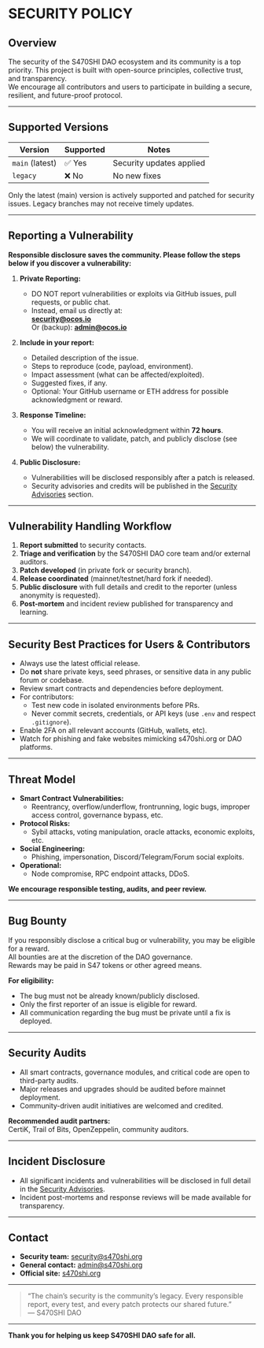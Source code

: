 # SECURITY POLICY

## Overview

The security of the S470SHI DAO ecosystem and its community is a top priority. This project is built with open-source principles, collective trust, and transparency.  
We encourage all contributors and users to participate in building a secure, resilient, and future-proof protocol.

---

## Supported Versions

| Version         | Supported           | Notes                    |
|-----------------|--------------------|--------------------------|
| `main` (latest) | ✅ Yes              | Security updates applied |
| `legacy`        | ❌ No               | No new fixes             |

Only the latest (main) version is actively supported and patched for security issues. Legacy branches may not receive timely updates.

---

## Reporting a Vulnerability

**Responsible disclosure saves the community. Please follow the steps below if you discover a vulnerability:**

1. **Private Reporting:**  
   - DO NOT report vulnerabilities or exploits via GitHub issues, pull requests, or public chat.
   - Instead, email us directly at:  
     **security@ocos.io**  
     Or (backup): **admin@ocos.io**
2. **Include in your report:**  
   - Detailed description of the issue.
   - Steps to reproduce (code, payload, environment).
   - Impact assessment (what can be affected/exploited).
   - Suggested fixes, if any.
   - Optional: Your GitHub username or ETH address for possible acknowledgment or reward.

3. **Response Timeline:**  
   - You will receive an initial acknowledgment within **72 hours**.
   - We will coordinate to validate, patch, and publicly disclose (see below) the vulnerability.

4. **Public Disclosure:**  
   - Vulnerabilities will be disclosed responsibly after a patch is released.
   - Security advisories and credits will be published in the [Security Advisories](../../security/advisories) section.

---

## Vulnerability Handling Workflow

1. **Report submitted** to security contacts.
2. **Triage and verification** by the S470SHI DAO core team and/or external auditors.
3. **Patch developed** (in private fork or security branch).
4. **Release coordinated** (mainnet/testnet/hard fork if needed).
5. **Public disclosure** with full details and credit to the reporter (unless anonymity is requested).
6. **Post-mortem** and incident review published for transparency and learning.

---

## Security Best Practices for Users & Contributors

- Always use the latest official release.
- Do **not** share private keys, seed phrases, or sensitive data in any public forum or codebase.
- Review smart contracts and dependencies before deployment.
- For contributors:  
  - Test new code in isolated environments before PRs.
  - Never commit secrets, credentials, or API keys (use `.env` and respect `.gitignore`).
- Enable 2FA on all relevant accounts (GitHub, wallets, etc).
- Watch for phishing and fake websites mimicking s470shi.org or DAO platforms.

---

## Threat Model

- **Smart Contract Vulnerabilities:**  
  - Reentrancy, overflow/underflow, frontrunning, logic bugs, improper access control, governance bypass, etc.
- **Protocol Risks:**  
  - Sybil attacks, voting manipulation, oracle attacks, economic exploits, etc.
- **Social Engineering:**  
  - Phishing, impersonation, Discord/Telegram/Forum social exploits.
- **Operational:**  
  - Node compromise, RPC endpoint attacks, DDoS.

**We encourage responsible testing, audits, and peer review.**

---

## Bug Bounty

If you responsibly disclose a critical bug or vulnerability, you may be eligible for a reward.  
All bounties are at the discretion of the DAO governance.  
Rewards may be paid in S47 tokens or other agreed means.

**For eligibility:**
- The bug must not be already known/publicly disclosed.
- Only the first reporter of an issue is eligible for reward.
- All communication regarding the bug must be private until a fix is deployed.

---

## Security Audits

- All smart contracts, governance modules, and critical code are open to third-party audits.
- Major releases and upgrades should be audited before mainnet deployment.
- Community-driven audit initiatives are welcomed and credited.

**Recommended audit partners:**  
CertiK, Trail of Bits, OpenZeppelin, community auditors.

---

## Incident Disclosure

- All significant incidents and vulnerabilities will be disclosed in full detail in the [Security Advisories](../../security/advisories).
- Incident post-mortems and response reviews will be made available for transparency.

---

## Contact

- **Security team:** security@s470shi.org
- **General contact:** admin@s470shi.org
- **Official site:** [s470shi.org](https://s470shi.org)

---

> “The chain’s security is the community’s legacy. Every responsible report, every test, and every patch protects our shared future.”  
> — S470SHI DAO

---

**Thank you for helping us keep S470SHI DAO safe for all.**
